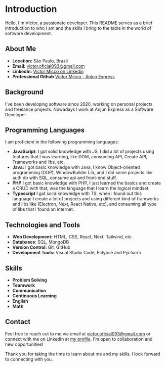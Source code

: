 # Introduction

Hello, I'm Victor, a passionate developer. This README serves as a brief introduction to who I am and the skills I bring to the table in the world of software development.

## About Me


- **Location:** São Paulo, Brazil
- **Email:** victor.oficial093@gmail.com
- **LinkedIn:** [Victor Micco on Linkedin](https://www.linkedin.com/in/victormicco)
- **Professional Github** [Victor Micco - Anjun Express](https://github.com/victormicco-anjun)

## Background

I've been developing software since 2020, working on personal projects and freelance projects. Nowadays I work at Anjun Express
as a Software Developer

## Programming Languages

I am proficient in the following programming languages:


- **JavaScript:** I got  solid knowledge with JS, I did a lot of projects using features that I was learning, like DOM, consuming API, Create API, Frameworks and libs, etc.
- **Java:** I got basic knowledge with Java, I know Object-oriented programming (OOP), WindowBuilder Lib, and I did some projects like auth db with SQL, consume api and front-end stuff.
- **PHP** I got basic knowledge with PHP, I just learned the basics and create a CRUD with that, was the language that I learn the logical mindset.
- **Typescript** I got solid knowledge with TS, when i found out this language I create a lot of projects and using different kind of framworks and libs like (Electron, Next, React Native, etc), and consuming all type of libs that I found on internet.

## Technologies and Tools



- **Web Development:** HTML, CSS, React, Next, Tailwind, etc.
- **Databases:** SQL, MongoDB
- **Version Control:** Git, GitHub
- **Development Tools:** Visual Studio Code, Eclypse and Pycharm


## Skills

- **Problem Solving** 
- **Teamwork** 
- **Communication**
- **Continuous Learning**
-  **English**
-   **Math** 




## Contact

Feel free to reach out to me via email at [victor.oficial093@gmail.com](mailto:victor.oficial093@gmail.com) or connect with me on LinkedIn at [my profile](https://www.linkedin.com/in/victormicco). I'm open to collaboration and new opportunities!

Thank you for taking the time to learn about me and my skills. I look forward to connecting with you.






